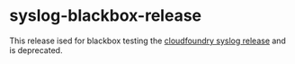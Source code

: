 # syslog-blackbox-release
This release ised for blackbox testing the [cloudfoundry syslog release](https://github.com/cloudfoundry/syslog-release) and is deprecated.
